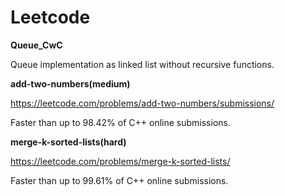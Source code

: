 # Leetcode
**Queue_CwC**

Queue implementation as linked list without recursive functions.

**add-two-numbers(medium)**

https://leetcode.com/problems/add-two-numbers/submissions/

Faster than up to 98.42% of C++ online submissions.

**merge-k-sorted-lists(hard)**

https://leetcode.com/problems/merge-k-sorted-lists/

Faster than up to 99.61% of C++ online submissions.


